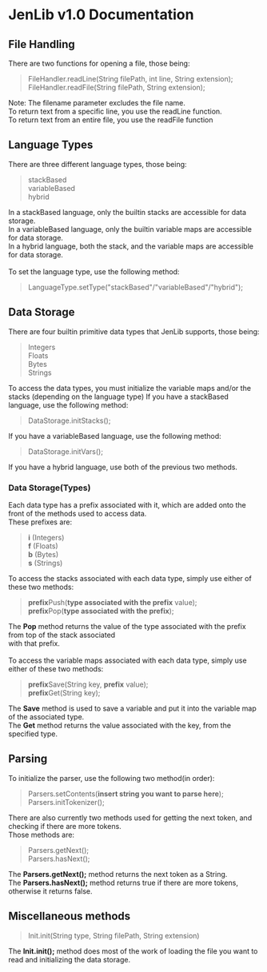 # JenLib v1.0 Documentation
## File Handling
There are two functions for opening a file, those being:<br>
>FileHandler.readLine(String filePath, int line, String extension);<br>
>FileHandler.readFile(String filePath, String extension);

Note: The filename parameter excludes the file name.<br>
To return text from a specific line, you use the readLine function.<br>
To return text from an entire file, you use the readFile function

## Language Types
There are three different language types, those being:<br>
>stackBased<br>
>variableBased<br>
>hybrid

In a stackBased language, only the builtin stacks are accessible for data storage.<br>
In a variableBased language, only the builtin variable maps are accessible for data storage.<br>
In a hybrid language, both the stack, and the variable maps are accessible for data storage.<br>
<br>
To set the language type, use the following method:
>LanguageType.setType("stackBased"/"variableBased"/"hybrid");

## Data Storage
There are four builtin primitive data types that JenLib supports, those being:
> Integers<br>
> Floats<br>
> Bytes<br>
> Strings<br>

To access the data types, you must initialize the variable maps and/or the stacks (depending on the language type)
If you have a stackBased language, use the following method:
>DataStorage.initStacks();<br>

If you have a variableBased language, use the following method:
>DataStorage.initVars();<br>

If you have a hybrid language, use both of the previous two methods.<br>

### Data Storage(Types)
Each data type has a prefix associated with it, which are added onto the front of the methods used to access data.<br>
These prefixes are:
> **i** (Integers)<br>
> **f** (Floats)<br>
> **b** (Bytes)<br>
> **s** (Strings)<br>

To access the stacks associated with each data type, simply use either of these two methods:
> **prefix**Push(**type associated with the prefix** value);<br>
> **prefix**Pop(**type associated with the prefix**);<br>

The **Pop** method returns the value of the type associated with the prefix from top of the stack associated<br>
with that prefix.<br>
<br>
To access the variable maps associated with each data type, simply use either of these two methods:
> **prefix**Save(String key, **prefix** value);<br>
> **prefix**Get(String key);<br>

The **Save** method is used to save a variable and put it into the variable map of the associated type.<br>
The **Get** method returns the value associated with the key, from the specified type.<br>

## Parsing
To initialize the parser, use the following two method(in order):
> Parsers.setContents(**insert string you want to parse here**);<br>
> Parsers.initTokenizer();

There are also currently two methods used for getting the next token, and checking if there are more tokens.<br>
Those methods are:
> Parsers.getNext();<br>
> Parsers.hasNext();<br>

The **Parsers.getNext();** method returns the next token as a String.<br>
The **Parsers.hasNext();** method returns true if there are more tokens, otherwise it returns false.<br>

## Miscellaneous methods
> Init.init(String type, String filePath, String extension)<br>

The **Init.init();** method does most of the work of loading the file you want to read and initializing the data storage.